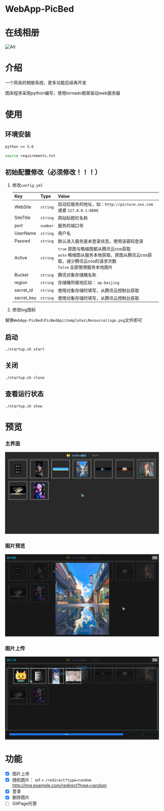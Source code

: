 # WebApp-PicBed
# 在线相册

![Alt](https://repobeats.axiom.co/api/embed/c9d3ba2f9aa90b8e25786691e17054d4f35a93f1.svg "Repobeats analytics image")

# 介绍
一个简易的相册系统，更多功能后续再开发

图床程序采用python编写，使用tornado框架驱动web服务器

# 使用

## 环境安装

`python >= 3.6`

```bash
source requirements.txt
```



## 初始配置修改（必须修改！！！）

1. 修改`config.yml`

    | Key        | Type     | Value                                                        |
    | ---------- | -------- | ------------------------------------------------------------ |
    | WebSite    | `string` | 启动后服务的地址，如：`http://picture.xxx.com `  或者   `127.0.0.1:8080` |
    | SiteTitle  | `string` | 网站标题栏名称                                               |
    | port       | `number` | 服务的端口号                                                 |
    | UserName   | `string` | 用户名                                                       |
    | Passwd     | `string` | 默认进入服务是未登录状态，使用该密码登录                     |
    | Active     | `string` | `true`  原图与略缩图都从腾讯云cos获取<br>`auto` 略缩图从服务本地获取，原图从腾讯云cos获取，减少腾讯云cos的请求次数<br>`false` 全部使用服务本地图片 |
    | Bucket     | `string` | 腾讯对象存储桶名称                                           |
    | region     | `string` | 存储桶所属地区如： `ap-beijing`                              |
    | secret_id  | `string` | 使用对象存储时填写，从腾讯云控制台获取                       |
    | secret_key | `string` | 使用对象存储时填写，从腾讯云控制台获取                       |

2. 修改log图标

​		替换`WebApp-PicBed\PicBedApi\templates\Resource\logo.png`文件即可

## 启动

```shell
./startup.sh start
```
## 关闭
```shell
./startup.sh close
```
## 查看运行状态
```shell
./startup.sh show
```


# 预览
### 主界面

![image-20221007225633029](img/image-20221007225633029.png)

### 图片预览

![image-20221007225730537](img/image-20221007225730537.png)

### 图片上传

![image-20221007225804288](img/image-20221007225804288.png)


# 功能
- [x] 图片上传
- [x] 随机图片： url + `/redirect?type=random`
​			http://img.example.com/redirect?type=random
- [x] 登录
- [x] 删除图片
- [ ] GitPage托管
